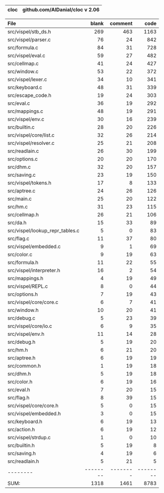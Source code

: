 cloc|github.com/AlDanial/cloc v 2.06
--- | ---

File|blank|comment|code
:-------|-------:|-------:|-------:
src/vispel/stb_ds.h|269|463|1163
src/vispel/parser.c|76|24|842
src/formula.c|84|31|728
src/vispel/eval.c|59|27|482
src/cellmap.c|41|24|427
src/window.c|53|22|372
src/vispel/lexer.c|34|10|341
src/keyboard.c|48|31|339
src/escape_code.h|19|24|303
src/eval.c|36|19|292
src/mappings.c|48|19|291
src/vispel/env.c|30|16|239
src/builtin.c|28|20|226
src/vispel/core/list.c|32|26|214
src/vispel/resolver.c|25|21|208
src/readlain.c|26|30|199
src/options.c|20|20|170
src/dhm.c|32|20|157
src/saving.c|23|19|150
src/vispel/tokens.h|17|8|133
src/aptree.c|24|26|126
src/main.c|25|20|122
src/hm.c|31|23|115
src/cellmap.h|26|21|106
src/da.h|15|33|89
src/vispel/lookup_repr_tables.c|5|0|83
src/flag.c|11|37|80
src/vispel/embedded.c|9|1|69
src/color.c|9|19|63
src/formula.h|11|22|55
src/vispel/interpreter.h|16|2|54
src/mappings.h|4|19|49
src/vispel/REPL.c|8|0|44
src/options.h|7|19|43
src/vispel/core/core.c|6|7|41
src/window.h|10|20|41
src/debug.c|5|23|39
src/vispel/core/io.c|6|9|35
src/vispel/env.h|11|14|28
src/debug.h|5|19|20
src/hm.h|6|21|20
src/aptree.h|6|19|19
src/common.h|1|19|18
src/dhm.h|5|19|18
src/color.h|6|19|16
src/eval.h|7|20|15
src/flag.h|8|39|15
src/vispel/core/core.h|5|0|15
src/vispel/embedded.h|3|0|15
src/keyboard.h|6|19|13
src/action.h|6|19|12
src/vispel/strdup.c|1|0|10
src/builtin.h|5|19|8
src/saving.h|4|19|6
src/readlain.h|5|21|5
--------|--------|--------|--------
SUM:|1318|1461|8783
